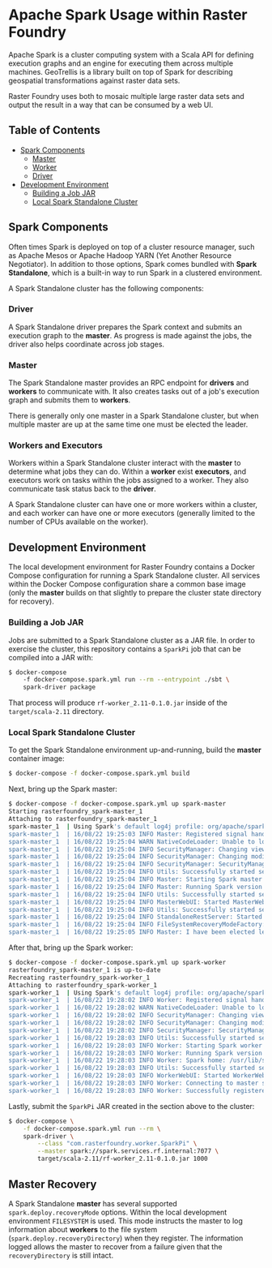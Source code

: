 # Apache Spark Usage within Raster Foundry

Apache Spark is a cluster computing system with a Scala API for defining execution graphs and an engine for executing them across multiple machines. GeoTrellis is a library built on top of Spark for describing geospatial transformations against raster data sets.

Raster Foundry uses both to mosaic multiple large raster data sets and output the result in a way that can be consumed by a web UI.

## Table of Contents

* [Spark Components](#spark-components)
  * [Master](#master)
  * [Worker](#workers-and-executors)
  * [Driver](#driver)
* [Development Environment](#development-environment)
  * [Building a Job JAR](#building-a-job-jar)
  * [Local Spark Standalone Cluster](#local-spark-standalone-cluster)

## Spark Components

Often times Spark is deployed on top of a cluster resource manager, such as Apache Mesos or Apache Hadoop YARN (Yet Another Resource Negotiator). In addition to those options, Spark comes bundled with **Spark Standalone**, which is a built-in way to run Spark in a clustered environment.

A Spark Standalone cluster has the following components:

### Driver

A Spark Standalone driver prepares the Spark context and submits an execution graph to the **master**. As progress is made against the jobs, the driver also helps coordinate across job stages.

### Master

The Spark Standalone master provides an RPC endpoint for **drivers** and **workers** to communicate with. It also creates tasks out of a job's execution graph and submits them to **workers**.

There is generally only one master in a Spark Standalone cluster, but when multiple master are up at the same time one must be elected the leader.

### Workers and Executors

Workers within a Spark Standalone cluster interact with the **master** to determine what jobs they can do. Within a **worker** exist **executors**, and executors work on tasks within the jobs assigned to a worker. They also communicate task status back to the **driver**.

A Spark Standalone cluster can have one or more workers within a cluster, and each worker can have one or more executors (generally limited to the number of CPUs available on the worker).

## Development Environment

The local development environment for Raster Foundry contains a Docker Compose configuration for running a Spark Standalone cluster. All services within the Docker Compose configuration share a common base image (only the **master** builds on that slightly to prepare the cluster state directory for recovery).

### Building a Job JAR

Jobs are submitted to a Spark Standalone cluster as a JAR file. In order to exercise the cluster, this repository contains a `SparkPi` job that can be compiled into a JAR with:

```bash
$ docker-compose
    -f docker-compose.spark.yml run --rm --entrypoint ./sbt \
    spark-driver package
```

That process will produce `rf-worker_2.11-0.1.0.jar` inside of the `target/scala-2.11` directory.

### Local Spark Standalone Cluster

To get the Spark Standalone environment up-and-running, build the **master** container image:

```bash
$ docker-compose -f docker-compose.spark.yml build
```

Next, bring up the Spark master:

```bash
$ docker-compose -f docker-compose.spark.yml up spark-master
Starting rasterfoundry_spark-master_1
Attaching to rasterfoundry_spark-master_1
spark-master_1  | Using Spark's default log4j profile: org/apache/spark/log4j-defaults.properties
spark-master_1  | 16/08/22 19:25:03 INFO Master: Registered signal handlers for [TERM, HUP, INT]
spark-master_1  | 16/08/22 19:25:04 WARN NativeCodeLoader: Unable to load native-hadoop library for your platform... using builtin-java classes where applicable
spark-master_1  | 16/08/22 19:25:04 INFO SecurityManager: Changing view acls to: spark
spark-master_1  | 16/08/22 19:25:04 INFO SecurityManager: Changing modify acls to: spark
spark-master_1  | 16/08/22 19:25:04 INFO SecurityManager: SecurityManager: authentication disabled; ui acls disabled; users with view permissions: Set(spark); users with modify permissions: Set(spark)
spark-master_1  | 16/08/22 19:25:04 INFO Utils: Successfully started service 'sparkMaster' on port 7077.
spark-master_1  | 16/08/22 19:25:04 INFO Master: Starting Spark master at spark://172.18.0.4:7077
spark-master_1  | 16/08/22 19:25:04 INFO Master: Running Spark version 1.6.2
spark-master_1  | 16/08/22 19:25:04 INFO Utils: Successfully started service 'MasterUI' on port 8080.
spark-master_1  | 16/08/22 19:25:04 INFO MasterWebUI: Started MasterWebUI at http://172.18.0.4:8080
spark-master_1  | 16/08/22 19:25:04 INFO Utils: Successfully started service on port 6066.
spark-master_1  | 16/08/22 19:25:04 INFO StandaloneRestServer: Started REST server for submitting applications on port 6066
spark-master_1  | 16/08/22 19:25:04 INFO FileSystemRecoveryModeFactory: Persisting recovery state to directory: /spark-state
spark-master_1  | 16/08/22 19:25:05 INFO Master: I have been elected leader! New state: ALIVE
```

After that, bring up the Spark worker:

```bash
$ docker-compose -f docker-compose.spark.yml up spark-worker
rasterfoundry_spark-master_1 is up-to-date
Recreating rasterfoundry_spark-worker_1
Attaching to rasterfoundry_spark-worker_1
spark-worker_1  | Using Spark's default log4j profile: org/apache/spark/log4j-defaults.properties
spark-worker_1  | 16/08/22 19:28:02 INFO Worker: Registered signal handlers for [TERM, HUP, INT]
spark-worker_1  | 16/08/22 19:28:02 WARN NativeCodeLoader: Unable to load native-hadoop library for your platform... using builtin-java classes where applicable
spark-worker_1  | 16/08/22 19:28:02 INFO SecurityManager: Changing view acls to: spark
spark-worker_1  | 16/08/22 19:28:02 INFO SecurityManager: Changing modify acls to: spark
spark-worker_1  | 16/08/22 19:28:02 INFO SecurityManager: SecurityManager: authentication disabled; ui acls disabled; users with view permissions: Set(spark); users with modify permissions: Set(spark)
spark-worker_1  | 16/08/22 19:28:03 INFO Utils: Successfully started service 'sparkWorker' on port 44298.
spark-worker_1  | 16/08/22 19:28:03 INFO Worker: Starting Spark worker 172.18.0.5:44298 with 2 cores, 512.0 MB RAM
spark-worker_1  | 16/08/22 19:28:03 INFO Worker: Running Spark version 1.6.2
spark-worker_1  | 16/08/22 19:28:03 INFO Worker: Spark home: /usr/lib/spark
spark-worker_1  | 16/08/22 19:28:03 INFO Utils: Successfully started service 'WorkerUI' on port 8081.
spark-worker_1  | 16/08/22 19:28:03 INFO WorkerWebUI: Started WorkerWebUI at http://172.18.0.5:8081
spark-worker_1  | 16/08/22 19:28:03 INFO Worker: Connecting to master spark.services.rf.internal:7077...
spark-worker_1  | 16/08/22 19:28:03 INFO Worker: Successfully registered with master spark://172.18.0.4:7077
```

Lastly, submit the `SparkPi` JAR created in the section above to the cluster:

```bash
$ docker-compose \
    -f docker-compose.spark.yml run --rm \
    spark-driver \
        --class "com.rasterfoundry.worker.SparkPi" \
        --master spark://spark.services.rf.internal:7077 \
        target/scala-2.11/rf-worker_2.11-0.1.0.jar 1000
```

## Master Recovery

A Spark Standalone **master** has several supported `spark.deploy.recoveryMode` options. Within the local development environment `FILESYSTEM` is used. This mode instructs the master to log information about **workers** to the file system (`spark.deploy.recoveryDirectory`) when they register. The information logged allows the master to recover from a failure given that the `recoveryDirectory` is still intact.
